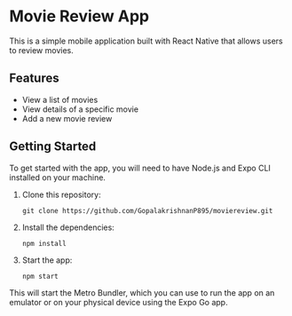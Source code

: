 # Movie Review App

This is a simple mobile application built with React Native that allows users to review movies.

## Features

*   View a list of movies
*   View details of a specific movie
*   Add a new movie review

## Getting Started

To get started with the app, you will need to have Node.js and Expo CLI installed on your machine.

1.  Clone this repository:
    ```
    git clone https://github.com/GopalakrishnanP895/moviereview.git
    ```
2.  Install the dependencies:
    ```
    npm install
    ```
3.  Start the app:
    ```
    npm start
    ```

This will start the Metro Bundler, which you can use to run the app on an emulator or on your physical device using the Expo Go app.

